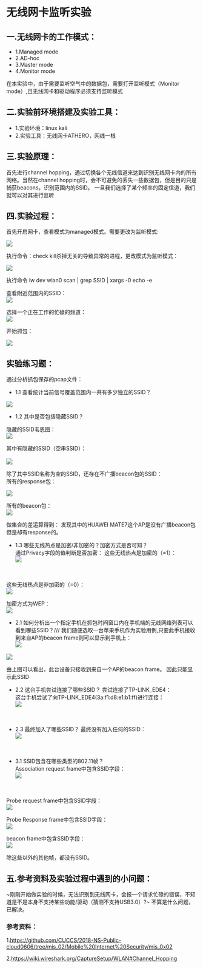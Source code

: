 # 无线网卡监听实验

## 一.无线网卡的工作模式：</br>
- 1.Managed mode
- 2.AD-hoc
- 3.Master mode
- 4.Monitor mode

在本实验中，由于需要监听空气中的数据包，需要打开监听模式（Monitor mode）,且无线网卡和驱动程序必须支持监听模式</br>

## 二.实验前环境搭建及实验工具：</br>
- 1.实验环境：linux kali
- 2.实验工具：无线网卡ATHERO，网线一根

## 三.实验原理：</br>
首先进行channel hopping，通过切换各个无线信道来达到识别无线网卡内的所有网络。当然在channel hopping时，会不可避免的丢失一些数据包，但是目的只是捕获beacons，识别范围内的SSID。
一旦我们选择了某个频率的固定信道，我们就可以对其进行监听

## 四.实验过程：</br>
首先开启网卡，查看模式为managed模式。需要更改为监听模式:</br>

![](img/iwconfig.PNG)

执行命令：check kill杀掉无关的导致异常的进程，更改模式为监听模式：

![](img/checkkill.PNG)

执行命令
    iw dev wlan0 scan | grep SSID | xargs -0 echo -e

查看附近范围内的SSID：</br>
![](img/SSID.PNG)

选择一个正在工作的忙碌的频道：<br/>
![](img/band1.PNG)
</br>

开始抓包：

![](img/airodump.PNG)
</br>

## 实验练习题：</br> 
通过分析抓包保存的pcap文件：</br>
- 1.1 查看统计当前信号覆盖范围内一共有多少独立的SSID？</br>

![](img/SSID种类.PNG)
</br>

- 1.2 其中是否包括隐藏SSID？</br>

隐藏的SSID韦恩图：</br>
![](img/韦恩图1.PNG)
</br>

其中有隐藏的SSID（空串SSID）：</br>
</br>
![](img/20181019.PNG)
</br>

除了其中SSID名称为空的SSID，还存在不广播beacon包的SSID：<br/>
所有的response包：

![](img/1028bssid-response.PNG)
</br>

所有的beacon包：
</br>
![](img/1028bssid-beacons.PNG)
</br>

做集合的差运算得到：
发现其中的HUAWEI MATE7这个AP是没有广播beacon包但是却有response的。

- 1.3 哪些无线热点是加密/非加密的？加密方式是否可知？</br>
通过Privacy字段的值判断是否加密：
这些无线热点是加密的（=1）：</br>
![](img/加密.PNG)
</br>

这些无线热点是非加密的（=0）：</br>
![](img/非加密.PNG)
</br>

加密方式为WEP：</br>
![](img/加密方式.PNG)
</br>

- 2.1 如何分析出一个指定手机在抓包时间窗口内在手机端的无线网络列表可以看到哪些SSID？///
我们随便选取一台苹果手机作为实验用例,只要此手机接收到来自AP的beacon frame则可以显示到手机上：</br>
![](img/1028iphone.PNG)

![](img/1028iphone2.PNG)
</br>

由上图可以看出，此台设备只接收到来自一个AP的beacon frame。
因此只能显示此SSID
- 2.2 这台手机尝试连接了哪些SSID？
尝试连接了TP-LINK_EDE4：<br/>
这台手机尝试了向TP-LINK_EDE4(3a:f1:d8:e1:b1:ff)进行连接：<br/>
![](img/1028iphone-connect.PNG)
</br>

- 2.3 最终加入了哪些SSID？
最终没有加入任何的SSID：</br>
![](img/1028iphone-nodata.PNG)
</br>

- 3.1 SSID包含在哪些类型的802.11帧？</br>
Association request frame中包含SSID字段：</br>
![](img/SSID0.PNG)
</br>

Probe request frame中包含SSID字段：
</br>
![](img/SSID4.PNG)
</br>

Probe Response frame中包含SSID字段：</br>
![](img/SSID5.PNG)
</br>

beacon frame中包含SSID字段：</br>
![](img/SSID8.PNG)
</br>

除这些以外的其他帧，都没有SSID。

## 五.参考资料及实验过程中遇到的小问题：</br>
~刚刚开始做实验的时候，无法识别到无线网卡，会报一个请求忙碌的错误，不知道是不是本身不支持某些功能/驱动（猜测不支持USB3.0）?~
不算是什么问题，已解决。

### 参考资料：
1.https://github.com/CUCCS/2018-NS-Public-cloud0606/tree/mis_02/Mobile%20Internet%20Security/mis_0x02

2.https://wiki.wireshark.org/CaptureSetup/WLAN#Channel_Hopping